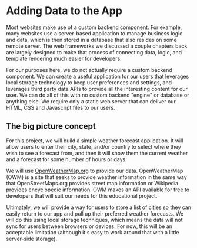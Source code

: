 # Adding Data to the App
Most websites make use of a custom backend component. For example, many websites use a server-based application to manage business logic and data, which is then stored in a database that also resides on some remote server. The web frameworks we discussed a couple chapters back are largely designed to make that process of connecting data, logic, and template rendering much easier for developers.

For our purposes here, we do not actually require a custom backend component. We can create a useful application for our users that leverages local storage technology to keep user preferences and settings, and leverages third party data APIs to provide all the interesting content for our user. We can do all of this with no custom backend "engine" or database or anything else. We require only a static web server that can deliver our HTML, CSS and Javascript files to our users.

## The big picture concept
For this project, we will build a simple weather forecast application. It will allow users to enter their city, state, and/or country to select where they wish to see a forecast from, and then it will show them the current weather and a forecast for some number of hours or days. 

We will use [OpenWeatherMap.org](http://openweathermap.org) to provide our data. OpenWeatherMap (OWM) is a site that seeks to provide weather information in the same way that OpenStreetMaps.org provides street map information or Wikipedia provides encyclopedic information. OWM makes an [API](http://openweathermap.org/api) available for free to developers that will suit our needs for this educational project.

Ultimately, we will provide a way for users to store a list of cities so they can easily return to our app and pull up their preferred weather forecasts. We will do this using local storage techniques, which means the data will not sync for users between browsers or devices. For now, this will be an acceptable limitation (although it's easy to work around that with a little server-side storage).

